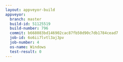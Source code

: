 ```yaml
---
layout: appveyor-build
appveyor:
  branch: master
  build-id: 51125519
  build-number: 796
  commit: b668083bd146902cac87fb50d90c7db1784cead7
  job-id: 6o6ii7lvtl3aj3pv
  job-number: 4
  os-name: Windows
  test-result: 0
---
```

